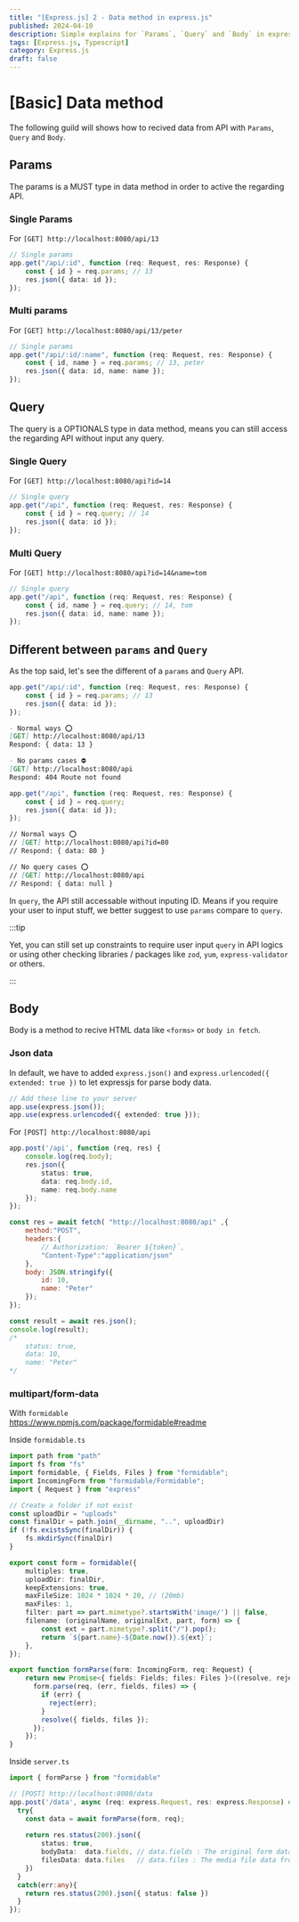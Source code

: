 ```yaml
---
title: "[Express.js] 2 - Data method in express.js"
published: 2024-04-10
description: Simple explains for `Params`, `Query` and `Body` in express.js
tags: [Express.js, Typescript]
category: Express.js
draft: false
---
```


# [Basic] Data method
The following guild will shows how to recived data from API with `Params`, `Query` and `Body`.

## Params

The params is a MUST type in data method in order to active the regarding API.  

### Single Params

For `[GET] http://localhost:8080/api/13`
```ts showLineNumbers title="[GET] http://localhost:8080/api/13"
// Single params
app.get("/api/:id", function (req: Request, res: Response) {
    const { id } = req.params; // 13
    res.json({ data: id });
});
```

### Multi params
For `[GET] http://localhost:8080/api/13/peter`
```ts showLineNumbers title="[GET] http://localhost:8080/api/13/peter"
// Single params
app.get("/api/:id/:name", function (req: Request, res: Response) {
    const { id, name } = req.params; // 13, peter
    res.json({ data: id, name: name });
});
```

## Query

The query is a OPTIONALS type in data method, means you can still access the regarding API without input any query.

### Single Query
For `[GET] http://localhost:8080/api?id=14`
```ts showLineNumber title="[GET] http://localhost:8080/api?id=14"
// Single query
app.get("/api", function (req: Request, res: Response) {
    const { id } = req.query; // 14
    res.json({ data: id });
});
```

### Multi Query
For `[GET] http://localhost:8080/api?id=14&name=tom`
```ts showLineNumbers title="[GET] http://localhost:8080/api?id=14&name=tom"
// Single query
app.get("/api", function (req: Request, res: Response) {
    const { id, name } = req.query; // 14, tom
    res.json({ data: id, name: name });
});
```

## Different between `params` and `Query`

As the top said, let's see the different of a `params` and `Query` API.

```ts showLineNumbers title="params"
app.get("/api/:id", function (req: Request, res: Response) {
    const { id } = req.params; // 13
    res.json({ data: id });
});
```

```md title="params responds"
- Normal ways ⭕
[GET] http://localhost:8080/api/13
Respond: { data: 13 }

- No params cases ⛔
[GET] http://localhost:8080/api
Respond: 404 Route not found
```

```ts showLineNumbers title="query"
app.get("/api", function (req: Request, res: Response) {
    const { id } = req.query;
    res.json({ data: id });
});
```

```md title="query responds"
// Normal ways ⭕
// [GET] http://localhost:8080/api?id=80
// Respond: { data: 80 }

// No query cases ⭕
// [GET] http://localhost:8080/api
// Respond: { data: null }
```

In `query`, the API still accessable without inputing ID. Means if you require your user to input stuff, we better suggest to use `params` compare to `query`.

:::tip

Yet, you can still set up constraints to require user input `query` in API logics or using other checking libraries / packages like `zod`, `yum`, `express-validator` or others.

:::

## Body

Body is a method to recive HTML data like `<forms>` or `body in fetch`.

### Json data
In default, we have to added `express.json()` and `express.urlencoded({ extended: true })` to let expressjs for parse body data.
```ts showLineNumber title="server.ts"
// Add these line to your server
app.use(express.json());
app.use(express.urlencoded({ extended: true }));
```

For `[POST] http://localhost:8080/api`
```ts showLineNumbers title="[POST] http://localhost:8080/api"
app.post('/api', function (req, res) {
    console.log(req.body);
    res.json({ 
        status: true,
        data: req.body.id,
        name: req.body.name
    });
});
```

```js showLineNumbers title="frontend.js"
const res = await fetch( "http://localhost:8080/api" ,{
    method:"POST",
    headers:{ 
        // Authorization: `Bearer ${token}`,
        "Content-Type":"application/json"
    },
    body: JSON.stringify({
        id: 10,
        name: "Peter"
    });
});

const result = await res.json();
console.log(result);
/*
    status: true,
    data: 10,
    name: "Peter"
*/
```

### multipart/form-data

With `formidable`  
https://www.npmjs.com/package/formidable#readme  

Inside `formidable.ts`
```ts showLineNumbers title="formidable.ts"
import path from "path"
import fs from "fs"
import formidable, { Fields, Files } from "formidable";
import IncomingForm from "formidable/Formidable";
import { Request } from "express"

// Create a folder if not exist
const uploadDir = "uploads"
const finalDir = path.join(__dirname, "..", uploadDir)
if (!fs.existsSync(finalDir)) {
    fs.mkdirSync(finalDir)
}

export const form = formidable({ 
    multiples: true,
    uploadDir: finalDir,
    keepExtensions: true,
    maxFileSize: 1024 * 1024 * 20, // (20mb)
    maxFiles: 1,
    filter: part => part.mimetype?.startsWith('image/') || false,
    filename: (originalName, originalExt, part, form) => {
        const ext = part.mimetype?.split("/").pop();
        return `${part.name}-${Date.now()}.${ext}`;
    },
});

export function formParse(form: IncomingForm, req: Request) {
    return new Promise<{ fields: Fields; files: Files }>((resolve, reject) => {
      form.parse(req, (err, fields, files) => {
        if (err) {
          reject(err);
        } 
        resolve({ fields, files });
      });
    });
}
```

Inside `server.ts`
```ts showLineNumbers title="server.ts"
import { formParse } from "formidable"

// [POST] http://localhost:8080/data
app.post('/data', async (req: express.Request, res: express.Response) => {
  try{
    const data = await formParse(form, req);
    
    return res.status(200).json({ 
        status: true,
        bodyData:  data.fields, // data.fields : The original form data (No Files)
        filesData: data.files   // data.files : The media file data from form (Files)
    })
  }
  catch(err:any){
    return res.status(200).json({ status: false })
  }  
});
```
